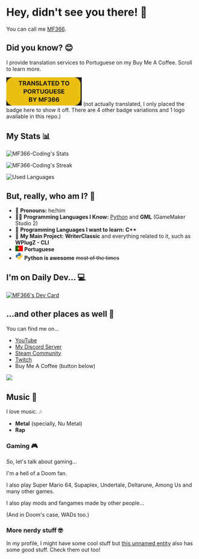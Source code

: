# Hey, didn't see you there! 👋
You can call me [MF366](https://github.com/MF366-Coding).

## Did you know? 😊
I provide translation services to Portuguese on my Buy Me A Coffee. Scroll to learn more.

<img src="https://github.com/MF366-Coding/MF366-Coding/blob/main/Badge_Simple_Yellow.png" alt="My translation service" title="Translation Service" style="width:200px"></img> (not actually translated, I only placed the badge here to show it off. There are 4 other badge variations and 1 logo available in this repo.)

## My Stats 📊
![MF366-Coding's Stats](https://github-readme-stats.vercel.app/api?username=MF366-Coding&theme=tokyonight&show_icons=true&hide_border=false&count_private=false)

![MF366-Coding's Streak](https://github-readme-streak-stats.herokuapp.com/?user=MF366-Coding&theme=tokyonight&hide_border=false)

![Used Languages](https://github-readme-stats.vercel.app/api/top-langs/?username=MF366-Coding&layout=compact&langs_count=3&theme=tokyonight)

## But, really, who am I? 🧐
* 👨 __Pronouns:__ he/him
* 👨‍💻 __Programming Languages I Know:__ [Python](https://python.org) and **GML** (GameMaker Studio 2)
* 🤔 __Programming Languages I want to learn:__ **C++**
* 🔭 **My Main Project:** **WriterClassic** and everything related to it, such as **WPlugZ - CLI**
* <img src="https://github.com/lipis/flag-icons/blob/main/flags/4x3/pt.svg" alt="Portugal made Portuguese not Brazil" style="width:20px" title="PORTUGAL!!!!!"></img> **Portuguese**
* <img src="https://github.com/vscode-icons/vscode-icons/blob/master/icons/file_type_python.svg" alt="Python dev :)" title="Python dev :)" style="width:20px;height=20px"></img> **Python is awesome** ~~most of the times~~

## I'm on Daily Dev... 💻
<a href="https://app.daily.dev/mf366"><img src="https://api.daily.dev/devcards/v2/psZxWT5u6YaQ67P6ILf73.png?type=default&r=9rn" width="300" alt="MF366's Dev Card"/></a>

## ...and other places as well 👀
You can find me on...
* [YouTube](https://youtube.com/@mf_366)
* [My Discord Server](https://discord.gg/invite/pTfkr24p8M)
* [Steam Community](https://steamcommunity.com/profiles/76561199465872463)
* [Twitch](https://twitch.tv/real_mf366)
* Buy Me A Coffee (button below)

<a href="https://www.buymeacoffee.com/mf366"><img src="https://img.buymeacoffee.com/button-api/?text=Buy me a book&emoji=📖&slug=mf366&button_colour=FFDD00&font_colour=000000&font_family=Lato&outline_colour=000000&coffee_colour=ffffff" /></a>

## Music 🎵
I love music. 🎶

* **Metal** (specially, Nu Metal)
* **Rap**

### Gaming 🎮
So, let's talk about gaming...

I'm a hell of a Doom fan. 

I also play Super Mario 64, Supaplex, Undertale, Deltarune, Among Us and many other games. 

I also play mods and fangames made by other people...

(And in Doom's case, WADs too.)

### More nerdy stuff 🤓
In my profile, I might have some cool stuff but [this unnamed entity](https://github.com/norbcodes) also has some good stuff. Check them out too! 

<!--
**MF366-Coding/MF366-Coding** is a ✨ _special_ ✨ repository because its `README.md` (this file) appears on your GitHub profile.

Here are some ideas to get you started:

- 🔭 I’m currently working on ...
- 🌱 I’m currently learning ...
- 👯 I’m looking to collaborate on ...
- 🤔 I’m looking for help with ...
- 💬 Ask me about ...
- 📫 How to reach me: ...
- 😄 Pronouns: ...
- ⚡ Fun fact: ...
-->
